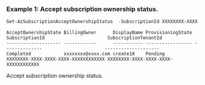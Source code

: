 ### Example 1: Accept subscription ownership status.
```powershell
Get-AzSubscriptionAcceptOwnershipStatus  -SubscriptionId XXXXXXXX-XXXX-XXXX-XXXX-XXXXXXXXXXXX
```

```output
AcceptOwnershipState BillingOwner      DisplayName ProvisioningState SubscriptionId                       SubscriptionTenantId
-------------------- ------------      ----------- ----------------- --------------                       --------------------
Completed            xxxxxxxx@xxxx.com create18    Pending           XXXXXXXX-XXXX-XXXX-XXXX-XXXXXXXXXXXX XXXXXXXX-XXXX-XXXX-XXXX-XXXXXXXXXXXX
```

Accept subscription ownership status.